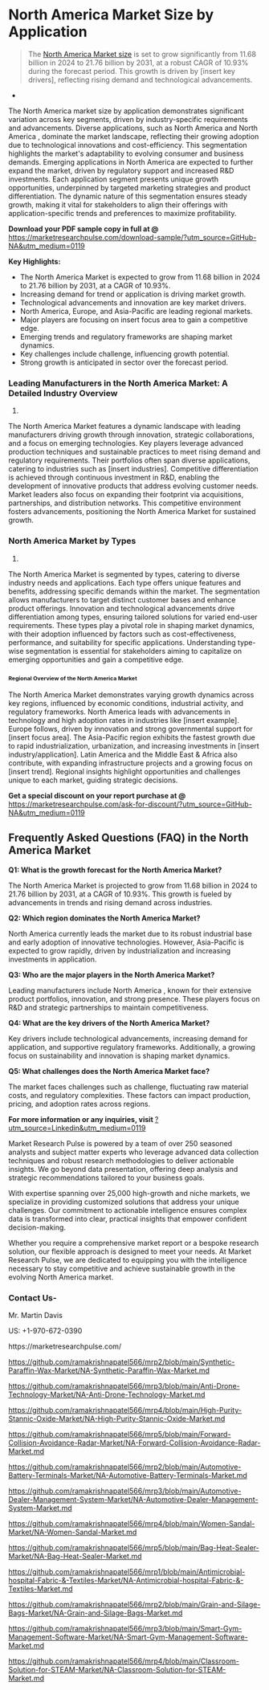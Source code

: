 <h1>North America  Market&nbsp;Size by Application</h1><blockquote><p>The <a href="https://marketresearchpulse.com/download-sample/?utm_source=GitHub-NA&amp;utm_medium=0119">North America  Market size</a> is set to grow significantly from 11.68 billion in 2024 to 21.76 billion by 2031, at a robust CAGR of 10.93% during the forecast period. This growth is driven by [insert key drivers], reflecting rising demand and technological advancements.</p></blockquote><ul><li></li></ul><p>The North America  market size by application demonstrates significant variation across key segments, driven by industry-specific requirements and advancements. Diverse applications, such as North America  and North America , dominate the market landscape, reflecting their growing adoption due to technological innovations and cost-efficiency. This segmentation highlights the market's adaptability to evolving consumer and business demands. Emerging applications in North America  are expected to further expand the market, driven by regulatory support and increased R&D investments. Each application segment presents unique growth opportunities, underpinned by targeted marketing strategies and product differentiation. The dynamic nature of this segmentation ensures steady growth, making it vital for stakeholders to align their offerings with application-specific trends and preferences to maximize profitability.</p><p><strong>Download your PDF sample copy in full at @ </strong><a href="https://marketresearchpulse.com/download-sample/?utm_source=GitHub-NA&amp;utm_medium=0119">https://marketresearchpulse.com/download-sample/?utm_source=GitHub-NA&amp;utm_medium=0119</a></p><p><strong>Key Highlights: </strong></p><ul><li>The North America  Market is expected to grow from 11.68 billion in 2024 to 21.76 billion by 2031, at a CAGR of 10.93%.</li><li>Increasing demand for trend or application is driving market growth.</li><li>Technological advancements and innovation are key market drivers.</li><li>North America, Europe, and Asia-Pacific are leading regional markets.</li><li>Major players are focusing on insert focus area to gain a competitive edge.</li><li>Emerging trends and regulatory frameworks are shaping market dynamics.</li><li>Key challenges include challenge, influencing growth potential.</li><li>Strong growth is anticipated in sector over the forecast period.</li></ul><h3>Leading Manufacturers in the North America  Market: A Detailed Industry Overview</h3><ol><li></li></ol><div class="flex max-w-full flex-col flex-grow"><div class="min-h-8 text-message flex w-full flex-col items-end gap-2 whitespace-normal break-words [.text-message+&amp;]:mt-5" dir="auto" data-message-author-role="assistant" data-message-id="fd8432e4-4910-450d-b182-61b7bfb0a01f" data-message-model-slug="gpt-4o"><div class="flex w-full flex-col gap-1 empty:hidden first:pt-[3px]"><div class="markdown prose w-full break-words dark:prose-invert light"><p>The North America  Market features a dynamic landscape with leading manufacturers driving growth through innovation, strategic collaborations, and a focus on emerging technologies. Key players leverage advanced production techniques and sustainable practices to meet rising demand and regulatory requirements. Their portfolios often span diverse applications, catering to industries such as [insert industries]. Competitive differentiation is achieved through continuous investment in R&amp;D, enabling the development of innovative products that address evolving customer needs. Market leaders also focus on expanding their footprint via acquisitions, partnerships, and distribution networks. This competitive environment fosters advancements, positioning the North America  Market for sustained growth.</p></div></div></div></div><h3>North America  Market by Types</h3><ol><li></li></ol><div class="flex max-w-full flex-col flex-grow"><div class="min-h-8 text-message flex w-full flex-col items-end gap-2 whitespace-normal break-words [.text-message+&amp;]:mt-5" dir="auto" data-message-author-role="assistant" data-message-id="084470be-0bb7-4664-bddf-5156b4f41249" data-message-model-slug="gpt-4o-mini"><div class="flex w-full flex-col gap-1 empty:hidden first:pt-[3px]"><div class="markdown prose w-full break-words dark:prose-invert light"><p>The North America  Market is segmented by types, catering to diverse industry needs and applications. Each type offers unique features and benefits, addressing specific demands within the market. The segmentation allows manufacturers to target distinct customer bases and enhance product offerings. Innovation and technological advancements drive differentiation among types, ensuring tailored solutions for varied end-user requirements. These types play a pivotal role in shaping market dynamics, with their adoption influenced by factors such as cost-effectiveness, performance, and suitability for specific applications. Understanding type-wise segmentation is essential for stakeholders aiming to capitalize on emerging opportunities and gain a competitive edge.</p></div></div></div></div><h3><span style="font-size: 11px;">Regional Overview of the North America  Market</span></h3><div class="flex max-w-full flex-col flex-grow"><div class="min-h-8 text-message flex w-full flex-col items-end gap-2 whitespace-normal break-words [.text-message+&amp;]:mt-5" dir="auto" data-message-author-role="assistant" data-message-id="e9038762-ce64-4e30-91c9-9bd413514231" data-message-model-slug="gpt-4o-mini"><div class="flex w-full flex-col gap-1 empty:hidden first:pt-[3px]"><div class="markdown prose w-full break-words dark:prose-invert light"><p>The North America  Market demonstrates varying growth dynamics across key regions, influenced by economic conditions, industrial activity, and regulatory frameworks. North America leads with advancements in technology and high adoption rates in industries like [insert example]. Europe follows, driven by innovation and strong governmental support for [insert focus area]. The Asia-Pacific region exhibits the fastest growth due to rapid industrialization, urbanization, and increasing investments in [insert industry/application]. Latin America and the Middle East &amp; Africa also contribute, with expanding infrastructure projects and a growing focus on [insert trend]. Regional insights highlight opportunities and challenges unique to each market, guiding strategic decisions.</p></div></div></div></div><p><strong>Get a special discount on your report purchase at @ </strong><a href="https://marketresearchpulse.com/ask-for-discount/?utm_source=GitHub-NA&amp;utm_medium=0119">https://marketresearchpulse.com/ask-for-discount/?utm_source=GitHub-NA&amp;utm_medium=0119</a></p><h2>Frequently Asked Questions (FAQ) in the North America  Market</h2><p><strong>Q1: What is the growth forecast for the North America  Market?</strong></p><p>The North America  Market is projected to grow from 11.68 billion in 2024 to 21.76 billion by 2031, at a CAGR of 10.93%. This growth is fueled by advancements in trends and rising demand across industries.</p><p><strong>Q2: Which region dominates the North America  Market?</strong></p><p>North America currently leads the market due to its robust industrial base and early adoption of innovative technologies. However, Asia-Pacific is expected to grow rapidly, driven by industrialization and increasing investments in application.</p><p><strong>Q3: Who are the major players in the North America  Market?</strong></p><p>Leading manufacturers include North America , known for their extensive product portfolios, innovation, and strong presence. These players focus on R&amp;D and strategic partnerships to maintain competitiveness.</p><p><strong>Q4: What are the key drivers of the North America  Market?</strong></p><p>Key drivers include technological advancements, increasing demand for application, and supportive regulatory frameworks. Additionally, a growing focus on sustainability and innovation is shaping market dynamics.</p><p><strong>Q5: What challenges does the North America  Market face?</strong></p><p>The market faces challenges such as challenge, fluctuating raw material costs, and regulatory complexities. These factors can impact production, pricing, and adoption rates across regions.</p><p><strong>For more information or any inquiries, visit&nbsp;</strong><a href="?utm_source=Linkedin&utm_medium=0119">?utm_source=Linkedin&utm_medium=0119</a></p><p>Market Research Pulse is powered by a team of over 250 seasoned analysts and subject matter experts who leverage advanced data collection techniques and robust research methodologies to deliver actionable insights. We go beyond data presentation, offering deep analysis and strategic recommendations tailored to your business goals.</p><p>With expertise spanning over 25,000 high-growth and niche markets, we specialize in providing customized solutions that address your unique challenges. Our commitment to actionable intelligence ensures complex data is transformed into clear, practical insights that empower confident decision-making.</p><p>Whether you require a comprehensive market report or a bespoke research solution, our flexible approach is designed to meet your needs. At Market Research Pulse, we are dedicated to equipping you with the intelligence necessary to stay competitive and achieve sustainable growth in the evolving North America  market.</p><h3><strong>Contact Us-</strong></h3><p>Mr. Martin Davis</p><p>US: +1-970-672-0390</p><p>https://marketresearchpulse.com/</p><p><a href="https://github.com/ramakrishnapatel566/mrp2/blob/main/Synthetic-Paraffin-Wax-Market/NA-Synthetic-Paraffin-Wax-Market.md">https://github.com/ramakrishnapatel566/mrp2/blob/main/Synthetic-Paraffin-Wax-Market/NA-Synthetic-Paraffin-Wax-Market.md</a></p><p><a href="https://github.com/ramakrishnapatel566/mrp3/blob/main/Anti-Drone-Technology-Market/NA-Anti-Drone-Technology-Market.md">https://github.com/ramakrishnapatel566/mrp3/blob/main/Anti-Drone-Technology-Market/NA-Anti-Drone-Technology-Market.md</a></p><p><a href="https://github.com/ramakrishnapatel566/mrp4/blob/main/High-Purity-Stannic-Oxide-Market/NA-High-Purity-Stannic-Oxide-Market.md">https://github.com/ramakrishnapatel566/mrp4/blob/main/High-Purity-Stannic-Oxide-Market/NA-High-Purity-Stannic-Oxide-Market.md</a></p><p><a href="https://github.com/ramakrishnapatel566/mrp5/blob/main/Forward-Collision-Avoidance-Radar-Market/NA-Forward-Collision-Avoidance-Radar-Market.md">https://github.com/ramakrishnapatel566/mrp5/blob/main/Forward-Collision-Avoidance-Radar-Market/NA-Forward-Collision-Avoidance-Radar-Market.md</a></p><p><a href="https://github.com/ramakrishnapatel566/mrp2/blob/main/Automotive-Battery-Terminals-Market/NA-Automotive-Battery-Terminals-Market.md">https://github.com/ramakrishnapatel566/mrp2/blob/main/Automotive-Battery-Terminals-Market/NA-Automotive-Battery-Terminals-Market.md</a></p><p><a href="https://github.com/ramakrishnapatel566/mrp3/blob/main/Automotive-Dealer-Management-System-Market/NA-Automotive-Dealer-Management-System-Market.md">https://github.com/ramakrishnapatel566/mrp3/blob/main/Automotive-Dealer-Management-System-Market/NA-Automotive-Dealer-Management-System-Market.md</a></p><p><a href="https://github.com/ramakrishnapatel566/mrp4/blob/main/Women-Sandal-Market/NA-Women-Sandal-Market.md">https://github.com/ramakrishnapatel566/mrp4/blob/main/Women-Sandal-Market/NA-Women-Sandal-Market.md</a></p><p><a href="https://github.com/ramakrishnapatel566/mrp5/blob/main/Bag-Heat-Sealer-Market/NA-Bag-Heat-Sealer-Market.md">https://github.com/ramakrishnapatel566/mrp5/blob/main/Bag-Heat-Sealer-Market/NA-Bag-Heat-Sealer-Market.md</a></p><p><a href="https://github.com/ramakrishnapatel566/mrp1/blob/main/Antimicrobial-hospital-Fabric-&-Textiles-Market/NA-Antimicrobial-hospital-Fabric-&-Textiles-Market.md">https://github.com/ramakrishnapatel566/mrp1/blob/main/Antimicrobial-hospital-Fabric-&-Textiles-Market/NA-Antimicrobial-hospital-Fabric-&-Textiles-Market.md</a></p><p><a href="https://github.com/ramakrishnapatel566/mrp2/blob/main/Grain-and-Silage-Bags-Market/NA-Grain-and-Silage-Bags-Market.md">https://github.com/ramakrishnapatel566/mrp2/blob/main/Grain-and-Silage-Bags-Market/NA-Grain-and-Silage-Bags-Market.md</a></p><p><a href="https://github.com/ramakrishnapatel566/mrp3/blob/main/Smart-Gym-Management-Software-Market/NA-Smart-Gym-Management-Software-Market.md">https://github.com/ramakrishnapatel566/mrp3/blob/main/Smart-Gym-Management-Software-Market/NA-Smart-Gym-Management-Software-Market.md</a></p><p><a href="https://github.com/ramakrishnapatel566/mrp4/blob/main/Classroom-Solution-for-STEAM-Market/NA-Classroom-Solution-for-STEAM-Market.md">https://github.com/ramakrishnapatel566/mrp4/blob/main/Classroom-Solution-for-STEAM-Market/NA-Classroom-Solution-for-STEAM-Market.md</a></p>
